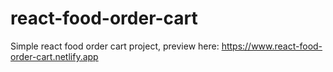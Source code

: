 # react-food-order-cart
Simple react food order cart project, preview here: https://www.react-food-order-cart.netlify.app
